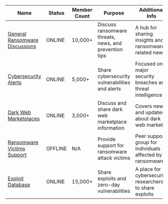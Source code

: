 | Name | Status | Member Count | Purpose | Additional Info |
|------|--------|--------------|---------|-----------------|
| [General Ransomware Discussions](https://t.me/GeneralRansomware) | ONLINE | 10,000+ | Discuss ransomware threats, news, and prevention tips | A hub for sharing insights and ransomware-related news |
| [Cybersecurity Alerts](https://t.me/CyberSecurityAlerts) | ONLINE | 5,000+ | Share cybersecurity vulnerabilities and alerts | Focused on major security breaches and threat intelligence |
| [Dark Web Marketplaces](https://t.me/DarkWebMarketplaces) | ONLINE | 3,000+ | Discuss and share dark web marketplace information | Covers news and updates about dark web markets |
| [Ransomware Victims Support](https://t.me/RansomwareVictimSupport) | OFFLINE | N/A | Provide support for ransomware attack victims | Peer support group for individuals affected by ransomware |
| [Exploit Database](https://t.me/ExploitDB) | ONLINE | 15,000+ | Share exploits and zero-day vulnerabilities | A place for cybersecurity researchers to share exploits |
